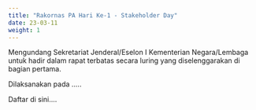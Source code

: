 ```yaml
---
title: "Rakornas PA Hari Ke-1 - Stakeholder Day"
date: 23-03-11
weight: 1
---
```


Mengundang Sekretariat Jenderal/Eselon I Kementerian Negara/Lembaga untuk hadir dalam rapat terbatas secara luring yang diselenggarakan di bagian pertama.

Dilaksanakan pada .....

Daftar di sini....
